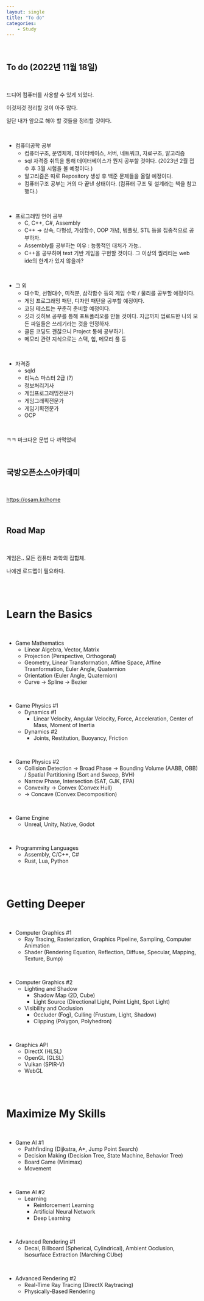 ```yaml
---
layout: single
title: "To do"
categories:
    - Study
---
```


<br>

## To do (2022년 11월 18일)

<br>

드디어 컴퓨터를 사용할 수 있게 되었다.

이것저것 정리할 것이 아주 많다.

일단 내가 앞으로 해야 할 것들을 정리할 것이다.

<br>

- 컴퓨터공학 공부
  - 컴퓨터구조, 운영체제, 데이터베이스, 서버, 네트워크, 자료구조, 알고리즘
  - sql 자격증 취득을 통해 데이터베이스가 뭔지 공부할 것이다. (2023년 2월 접수 후 3월 시험을 볼 예정이다.) 
  - 알고리즘은 따로 Repository 생성 후 백준 문제들을 올릴 예정이다.
  - 컴퓨터구조 공부는 거의 다 끝낸 상태이다. (컴퓨터 구조 및 설계라는 책을 참고했다.)

<br>

- 프로그래밍 언어 공부
  - C, C++, C#, Assembly 
  - C++ &rarr; 상속, 다형성, 가상함수, OOP 개념, 템플릿, STL 등을 집중적으로 공부하자.
  - Assembly를 공부하는 이유 : 능동적인 대처가 가능..
  - C++을 공부하며 text 기반 게임을 구현할 것이다. 그 이상의 퀄리티는 web ide의 한계가 있지 않을까?

<br>

- 그 외
  - 대수학, 선형대수, 미적분, 삼각함수 등의 게임 수학 / 물리를 공부할 예정이다.
  - 게임 프로그래밍 패턴, 디자인 패턴을 공부할 예정이다.
  - 코딩 테스트는 꾸준히 준비할 예정이다.
  - 깃과 깃허브 공부를 통해 포트폴리오를 만들 것이다. 지금까지 업로드한 나의 모든 파일들은 쓰레기라는 것을 인정하자.
  - 클론 코딩도 괜찮으니 Project 통해 공부하기.
  - 메모리 관련 지식으로는 스택, 힙, 메모리 풀 등

<br>

- 자격증
  - sqld
  - 리눅스 마스터 2급 (?)
  - 정보처리기사
  - 게임프로그래밍전문가
  - 게임그래픽전문가 
  - 게임기획전문가
  - OCP

<br>

ㅋㅋ 마크다운 문법 다 까먹었네

<br>

## 국방오픈소스아카데미

<br>

https://osam.kr/home

<br>

## Road Map

<br>

게임은.. 모든 컴퓨터 과학의 집합체.

나에겐 로드맵이 필요하다.

<br>

<br>

# Learn the Basics 

<br>

- Game Mathematics
    - Linear Algebra, Vector, Matrix
    - Projection (Perspective, Orthogonal)
    - Geometry, Linear Transformation, Affine Space, Affine Trasnformation, Euler Angle, Quaternion
    - Orientation (Euler Angle, Quaternion)
    - Curve &rarr; Spline &rarr; Bezier

<br>

- Game Physics #1
  - Dynamics #1
    - Linear Velocity, Angular Velocity, Force, Acceleration, Center of Mass, Moment of Inertia
  - Dynamics #2
    - Joints, Restitution, Buoyancy, Friction

<br>

- Game Physics #2
  - Collision Detection &rarr; Broad Phase &rarr; Bounding Volume (AABB, OBB) / Spatial Partitioning (Sort and Sweep, BVH)
  - Narrow Phase, Intersection (SAT, GJK, EPA)
  - Convexity &rarr; Convex (Convex Hull)
  - &rarr; Concave (Convex Decomposition)

<br>

- Game Engine
  - Unreal, Unity, Native, Godot

<br>

- Programming Languages
  - Assembly, C/C++, C#
  - Rust, Lua, Python

<br>

<br>

# Getting Deeper

<br>

- Computer Graphics #1
  - Ray Tracing, Rasterization, Graphics Pipeline, Sampling, Computer Animation
  - Shader (Rendering Equation, Reflection, Diffuse, Specular, Mapping, Texture, Bump)

<br>

- Computer Graphics #2
  - Lighting and Shadow
    - Shadow Map (2D, Cube)
    - Light Source (Directional Light, Point Light, Spot Light)
  - Visibility and Occlusion
    - Occluder (Fog), Culling (Frustum, Light, Shadow)
    - Clipping (Polygon, Polyhedron)

<br>

- Graphics API
  - DirectX (HLSL)
  - OpenGL (GLSL)
  - Vulkan (SPIR-V)
  - WebGL

<br>

<br>

# Maximize My Skills

<br>

- Game AI #1
  - Pathfinding (Dijkstra, A*, Jump Point Search)
  - Decision Making (Decision Tree, State Machine, Behavior Tree)
  - Board Game (Minimax)
  - Movement

<br>

- Game AI #2
  - Learning
    - Reinforcement Learning
    - Artificial Neural Network
    - Deep Learning

<br>

- Advanced Rendering #1
  - Decal, Billboard (Spherical, Cylindrical), Ambient Occlusion, Isosurface Extraction (Marching CUbe)

<br>

- Advanced Rendering #2
  - Real-Time Ray Tracing (DirectX Raytracing)
  - Physically-Based Rendering



